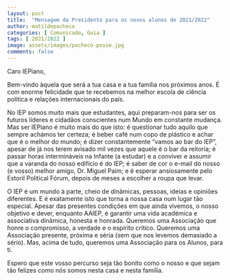 ```yaml
---
layout: post
title:  "Mensagem da Presidente para os novos alunos de 2021/2022"
author: matildepacheco
categories: [ Comunicado, Guia ]
tags: [ 2021/2022 ]
image: assets/images/pacheco-posse.jpg
comments: false
---
```

Caro IEPiano,

Bem-vindo àquela que será a tua casa e a tua família nos próximos anos. É com enorme felicidade que te recebemos na melhor escola de ciência política e relações internacionais do país.

No IEP somos muito mais que estudantes, aqui preparam-nos para ser os futuros líderes e cidadãos conscientes num Mundo em constante mudança.
Mas ser IEPiano é muito mais do que isto: é questionar tudo aquilo que sempre achámos ter certeza; é beber café num copo de plástico e achar que é o melhor do mundo; é dizer constantemente “vamos ao bar do IEP”, apesar de já nos terem avisado mil vezes que aquele é o bar da reitoria; é passar horas intermináveis na Infante (a estudar) e a conviver e assumir que a varanda do nosso edifício é do IEP; é saber de cor o e-mail do nosso (e vosso) melhor amigo, Dr. Miguel Paim; e é esperar ansiosamente pelo Estoril Political Fórum, depois de meses a escolher a roupa que levar.

O IEP é um mundo à parte, cheio de dinâmicas, pessoas, ideias e opiniões diferentes. E é exatamente isto que torna a nossa casa num lugar tão especial.
Apesar das presentes condições em que ainda vivemos, o nosso objetivo e dever, enquanto AAIEP, é garantir uma vida académica e associativa dinâmica, honesta e honrada. Queremos uma Associação que honre o compromisso, a verdade e o espírito crítico. Queremos uma Associação presente, próxima e séria (sem que nos levemos demasiado a sério). Mas, acima de tudo, queremos uma Associação para os Alunos, para ti.

Espero que este vosso percurso seja tão bonito como o nosso e que sejam tão felizes como nós somos nesta casa e nesta família.
